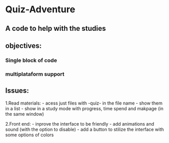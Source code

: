 # Quiz-Adventure
## A code to help with the studies

## objectives:
  ### Single block of code
  ### multiplataform support

## Issues:
 1.Read materials:
    - acess just files with -quiz- in the file name 
    - show them in a list
    - show in a study mode with progress, time spend and makpage (in the same window)
      
  2.Front end:
    - inprove the interface to be friendly
      - add animations and sound (with the option to disable)
      - add a button to stilize the interface with some options of colors
